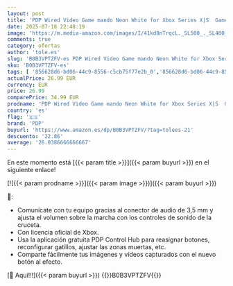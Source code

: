 ```yaml
---
layout: post
title: 'PDP Wired Video Game mando Neon White for Xbox Series X|S  Gamepad  Gaming mando  Xbox One  Officially Licensed'
date: 2025-07-18 22:48:19
image: 'https://m.media-amazon.com/images/I/41kd8nTrqcL._SL500_._SL400_.jpg'
comments: true
category: ofertas
author: 'tole.es'
slug: 'B0B3VPTZFV-es PDP Wired Video Game mando Neon White for Xbox Series X|S...'
sku: 'B0B3VPTZFV-es'
tags: [ '856628d6-bd06-44c9-8556-c5cb75f77e2b_0','856628d6-bd06-44c9-8556-c5cb75f77e2b_5701','856628d6-bd06-44c9-8556-c5cb75f77e2b_8201','Accesorios para Juegos PC','Accesorios para PS4, Xbox One y Nintendo Switch','Accesorios para Xbox One','Accesorios para Xbox Series X y S','Arborist Merchandising Root','CML-Gaming','Hardware y juegos para Xbox One','Hardware y juegos para Xbox Series X y S','Juegos y Accesorios para PC','Mandos y controles para Xbox One','Mandos y controles para Xbox Series X y S','Self Service','Special Features Stores','Video Game Controllers','Videojuegos','pdp','xbox','🇪🇸', ]
actualPrice: 26.99 EUR
currency: EUR
price: 26.99
comparePrice: 34.99 EUR
prodname: 'PDP Wired Video Game mando Neon White for Xbox Series X|S  Gamepad  Gaming mando  Xbox One  Officially Licensed'
country: 'es'
flag: '🇪🇸'
brand: 'PDP'
buyurl: 'https://www.amazon.es/dp/B0B3VPTZFV/?tag=tolees-21'
descuento: '22.86'
average: '26.0386666666667'
---
```


En este momento está [{{< param title >}}]({{< param buyurl >}}) en el siguiente enlace!

[![{{< param prodname >}}]({{< param image >}})]({{< param buyurl >}})

🔎:

- Comunícate con tu equipo gracias al conector de audio de 3,5 mm y ajusta el volumen sobre la marcha con los controles de sonido de la cruceta.
- Con licencia oficial de Xbox.
- Usa la aplicación gratuita PDP Control Hub para reasignar botones, reconfigurar gatillos, ajustar las zonas muertas, etc.
- Comparte fácilmente tus imágenes y vídeos capturados con el nuevo botón al efecto.

[🛒 Aquí!!!]({{< param buyurl >}})
{{<world>}}B0B3VPTZFV{{</world>}}
